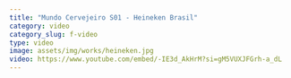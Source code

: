 ```yaml
---
title: "Mundo Cervejeiro S01 - Heineken Brasil"
category: video
category_slug: f-video
type: video
image: assets/img/works/heineken.jpg
video: https://www.youtube.com/embed/-IE3d_AkHrM?si=gM5VUXJFGrh-a_dL
---
```


